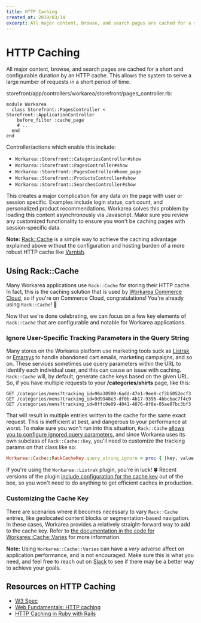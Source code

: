 ```yaml
---
title: HTTP Caching
created_at: 2019/03/14
excerpt: All major content, browse, and search pages are cached for a short and configurable duration by an HTTP cache. This allows the system to serve a large number of requests in a short period of time.
---
```


# HTTP Caching

All major content, browse, and search pages are cached for a short and configurable duration by an HTTP cache. This allows the system to serve a large number of requests in a short period of time.

storefront/app/controllers/workarea/storefront/pages\_controller.rb:

```
module Workarea
  class Storefront::PagesController < Storefront::ApplicationController
    before_filter :cache_page
    # ...
  end
end
```

Controller/actions which enable this include:

- `Workarea::Storefront::CategoriesController#show`
- `Workarea::Storefront::PagesController#show`
- `Workarea::Storefront::PagesController#home_page`
- `Workarea::Storefront::ProductsController#show`
- `Workarea::Storefront::SearchesController#show`

This creates a major complication for any data on the page with user or session specific. Examples include login status, cart count, and personalized product recommendations. Workarea solves this problem by loading this content asynchronously via Javascript. Make sure you review any customized functionality to ensure you won't be caching pages with session-specific data.

**Note:** [Rack::Cache](http://rtomayko.github.io/rack-cache/) is a simple way to achieve the caching advantage explained above without the configuration and hosting burden of a more robust HTTP cache like [Varnish](https://www.varnish-cache.org).

## Using Rack::Cache

Many Workarea applications use `Rack::Cache` for storing their HTTP cache. In fact, this is the caching solution that is used by [Workarea Commerce Cloud](https://www.workarea.com/pages/commerce-cloud), so if you're on Commerce Cloud, congratulations! You're already using `Rack::Cache`! 🎉

Now that we're done celebrating, we can focus on a few key elements of `Rack::Cache` that are configurable and notable for Workarea applications.

### Ignore User-Specific Tracking Parameters in the Query String

Many stores on the Workarea platform use marketing tools suck as [Listrak](https://github.com/workarea-commerce/workarea-listrak) or [Emarsys](https://github.com/workarea-commerce/workarea-emarsys) to handle abandoned cart emails, marketing campaigns, and so on. These services sometimes use query parameters within the URL to identify each individual user, and this can cause an issue with caching. `Rack::Cache` will, by default, generate cache keys based on the given URL. So, if you have multiple requests to your **/categories/shirts** page, like this:

```
GET /categories/mens?tracking_id=96a30500-6add-47e1-9ee8-cf3b5052ecf3
GET /categories/mens?tracking_id=9d9948e3-df0b-4b17-9396-4bbcbac7f4c9
GET /categories/mens?tracking_id=0ffc0e09-4041-4876-8f8e-05ae87bc3bf3
```

That will result in multiple entries written to the cache for the same exact request. This is inefficient at best, and dangerous to your performance at worst. To make sure you won't run into this situation, `Rack::Cache` [allows you to configure ignored query parameters](https://github.com/rtomayko/rack-cache#ignoring-tracking-parameters-in-cache-keys), and since Workarea uses its own subclass of `Rack::Cache::Key`, you'll need to customize the tracking params on that class like so:

```ruby
Workarea::Cache::RackCacheKey.query_string_ignore = proc { |key, value| key == 'tracking_id' }
```

If you're using the `Workarea::Listrak` plugin, you're in luck! 🍀 Recent versions of the plugin [include configuration for the cache key](https://github.com/workarea-commerce/workarea-listrak/blob/master/config/initializers/rack_cache.rb) out of the box, so you won't need to do anything to get efficient caches in production.

### Customizing the Cache Key

There are scenarios where it becomes necessary to vary `Rack::Cache` entries, like geolocated content blocks or segmentation-based navigation. In these cases, Workarea provides a relatively straight-forward way to add to the cache key. Refer to [the documentation in the code for Workarea::Cache::Varies](https://github.com/workarea-commerce/workarea/blob/master/core/lib/workarea/cache.rb) for more information.

**Note:** Using `Workarea::Cache::Varies` can have a _very_ adverse affect on application performance, and is not encouraged. Make sure this is what you need, and feel free to reach out on [Slack](https://workarea-community.slack.com) to see if there may be a better way to achieve your goals.

## Resources on HTTP Caching

- [W3 Spec](http://www.w3.org/Protocols/rfc2616/rfc2616-sec13.html)
- [Web Fundamentals: HTTP caching](https://developers.google.com/web/fundamentals/performance/optimizing-content-efficiency/http-caching?hl=en)
- [HTTP Caching in Ruby with Rails](https://devcenter.heroku.com/articles/http-caching-ruby-rails)
